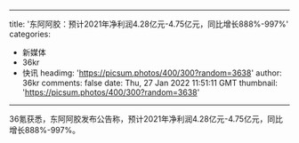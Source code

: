 
---
title: '东阿阿胶：预计2021年净利润4.28亿元-4.75亿元，同比增长888%-997%'
categories: 
 - 新媒体
 - 36kr
 - 快讯
headimg: 'https://picsum.photos/400/300?random=3638'
author: 36kr
comments: false
date: Thu, 27 Jan 2022 11:51:11 GMT
thumbnail: 'https://picsum.photos/400/300?random=3638'
---

<div>   
36氪获悉，东阿阿胶发布公告称，预计2021年净利润4.28亿元-4.75亿元，同比增长888%-997%。  
</div>
            